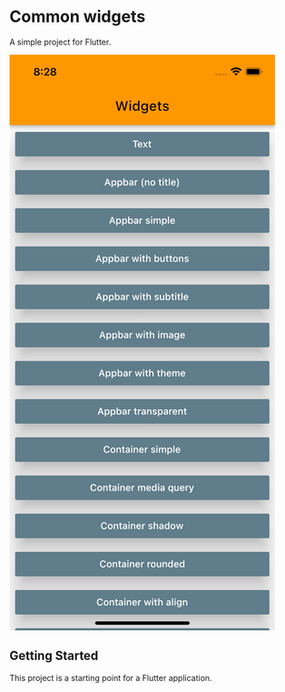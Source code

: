 # Common widgets

A simple project for Flutter.

![](/screenshots/first.png) 
## Getting Started

This project is a starting point for a Flutter application.